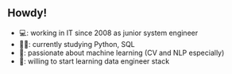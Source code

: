 ## Howdy!

- 💻: working in IT since 2008 as junior system engineer
- 🤹‍♂️: currently studying Python, SQL
- 🧠: passionate about machine learning (CV and NLP especially)
- 🎯: willing to start learning data engineer stack
